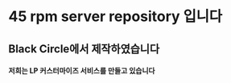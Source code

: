 45 rpm server repository 입니다
==============================





Black Circle에서 제작하였습니다
-----------------------------


#### 저희는 LP 커스터마이즈 서비스를 만들고 있습니다


